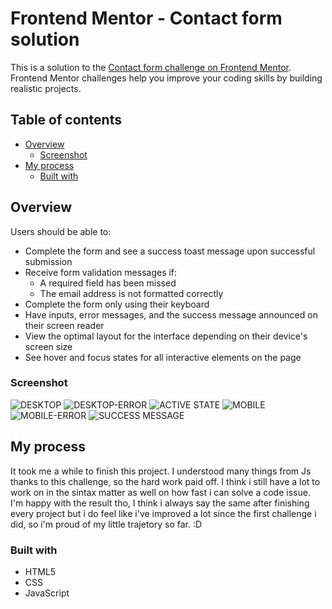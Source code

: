 # Frontend Mentor - Contact form solution

This is a solution to the [Contact form challenge on Frontend Mentor](https://www.frontendmentor.io/challenges/contact-form--G-hYlqKJj). Frontend Mentor challenges help you improve your coding skills by building realistic projects. 

## Table of contents

- [Overview](#overview)
  - [Screenshot](#screenshot)
- [My process](#my-process)
  - [Built with](#built-with)
 
  

## Overview

Users should be able to:

- Complete the form and see a success toast message upon successful submission
- Receive form validation messages if:
  - A required field has been missed
  - The email address is not formatted correctly
- Complete the form only using their keyboard
- Have inputs, error messages, and the success message announced on their screen reader
- View the optimal layout for the interface depending on their device's screen size
- See hover and focus states for all interactive elements on the page

### Screenshot

![DESKTOP](desktop.jpeg)
![DESKTOP-ERROR](desktop-error.jpeg)
![ACTIVE STATE](active.PNG)
![MOBILE](mobile.jpeg)
![MOBILE-ERROR](mobile-error.jpeg)
![SUCCESS MESSAGE](success.PNG)

## My process

It took me a while to finish this project. 
I understood many things from Js thanks to this challenge, so the hard work paid off. 
I  think i still have a lot to work on in the sintax matter as well on how fast i can solve a code issue. 
I'm happy with the result tho, I think i always say the same after finishing every project but i do feel like i've improved a lot since the first challenge i did, so i'm proud of my little trajetory so far. :D

### Built with

- HTML5 
- CSS 
- JavaScript
